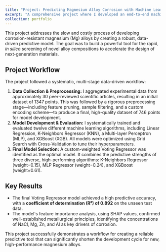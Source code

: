 ```yaml
---
title: "Project: Predicting Magnesium Alloy Corrosion with Machine Learning"
excerpt: "A comprehensive project where I developed an end-to-end machine learning workflow to predict the corrosion rate of magnesium alloys, achieving a predictive accuracy (R²) of 0.892. <br/><img src='/images/1000x700.png'>"
collection: portfolio
---
```


This project addresses the slow and costly process of developing corrosion-resistant magnesium (Mg) alloys by creating a robust, data-driven predictive model. The goal was to build a powerful tool for the rapid, *in silico* screening of novel alloy compositions to accelerate the design of next-generation materials.

## Project Workflow

The project followed a systematic, multi-stage data-driven workflow:

1.  **Data Collection & Preprocessing:** I aggregated experimental data from approximately 30 peer-reviewed scientific articles, resulting in an initial dataset of 1347 points. This was followed by a rigorous preprocessing stage—including feature pruning, sample filtering, and a custom encoding scheme—to produce a final, high-quality dataset of 746 points for model development. 
2.  **Model Development & Evaluation:** I systematically trained and evaluated twelve different machine learning algorithms, including Linear Regression, K-Neighbors Regressor (KNN), a Multi-layer Perceptron (MLP), and XGBoost (XGB). All models were optimized using Grid Search with Cross-Validation to tune their hyperparameters.
3.  **Final Model Selection:** A custom-weighted Voting Regressor was identified as the optimal model. It combines the predictive strengths of three diverse, high-performing algorithms: K-Neighbors Regressor (weight=0.15), MLP Regressor (weight=0.24), and XGBoost (weight=0.61).

## Key Results

* The final Voting Regressor model achieved a high predictive accuracy, with a **coefficient of determination (R²) of 0.892** on the unseen test data. 
* The model's feature importance analysis, using SHAP values, confirmed well-established metallurgical principles, identifying the concentrations of NaCl, Mg, Zn, and Al as key drivers of corrosion.

This project successfully demonstrates a workflow for creating a reliable predictive tool that can significantly shorten the development cycle for new, high-performance magnesium alloys. 
